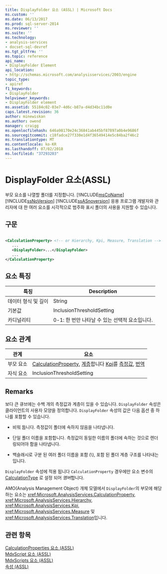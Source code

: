 ```yaml
---
title: DisplayFolder 요소 (ASSL) | Microsoft Docs
ms.custom: ''
ms.date: 06/13/2017
ms.prod: sql-server-2014
ms.reviewer: ''
ms.suite: ''
ms.technology:
- analysis-services
- docset-sql-devref
ms.tgt_pltfrm: ''
ms.topic: reference
api_name:
- DisplayFolder Element
api_location:
- http://schemas.microsoft.com/analysisservices/2003/engine
topic_type:
- apiref
f1_keywords:
- DisplayFolder
helpviewer_keywords:
- DisplayFolder element
ms.assetid: 55184c02-03e7-4d6c-b87a-d4d34bc11d0e
caps.latest.revision: 36
author: minewiskan
ms.author: owend
manager: craigg
ms.openlocfilehash: 646a98170e24c36841ab445bf87897a0b4e9686f
ms.sourcegitcommit: c18fadce27f330e1d4f36549414e5c84ba2f46c2
ms.translationtype: MT
ms.contentlocale: ko-KR
ms.lasthandoff: 07/02/2018
ms.locfileid: "37293203"
---
```

# <a name="displayfolder-element-assl"></a>DisplayFolder 요소(ASSL)
  부모 요소를 나열할 폴더를 지정합니다. [!INCLUDE[msCoName](../../../includes/msconame-md.md)] [!INCLUDE[ssNoVersion](../../../includes/ssnoversion-md.md)] [!INCLUDE[ssASnoversion](../../../includes/ssasnoversion-md.md)] 응용 프로그램 개발자와 관리자에 대 한 여러 요소를 시각적으로 범주화 표시 폴더의 사용을 지원할 수 있습니다.  
  
## <a name="syntax"></a>구문  
  
```xml  
  
<CalculationProperty> <!-- or Hierarchy, Kpi, Measure, Translation -->  
   ...  
   <DisplayFolder>...</DisplayFolder>  
   ...  
</CalculationProperty>  
```  
  
## <a name="element-characteristics"></a>요소 특징  
  
|특징|Description|  
|--------------------|-----------------|  
|데이터 형식 및 길이|String|  
|기본값|InclusionThresholdSetting|  
|카디널리티|0-1: 한 번만 나타날 수 있는 선택적 요소입니다.|  
  
## <a name="element-relationships"></a>요소 관계  
  
|관계|요소|  
|------------------|-------------|  
|부모 요소|[CalculationProperty](../objects/calculationproperty-element-assl.md), [계층](../objects/hierarchy-element-assl.md)합니다 [Kpi](../objects/kpi-element-assl.md)를 [측정값](../objects/measure-element-assl.md), [번역](../objects/translation-element-assl.md)|  
|자식 요소|InclusionThresholdSetting|  
  
## <a name="remarks"></a>Remarks  
 보다 큰 큐브에는 수백 개의 측정값과 계층이 있을 수 있습니다. `DisplayFolder` 속성은 클라이언트의 사용자 모양을 정의합니다. `DisplayFolder` 속성의 값은 다음 옵션 중 하나를 포함할 수 있습니다.  
  
-   비워 둡니다. 측정값이 폴더에 속하지 않음을 나타냅니다.  
  
-   단일 폴더 이름을 포함합니다. 측정값이 동일한 이름의 폴더에 속하는 것으로 렌더링되어야 함을 나타냅니다.  
  
-   백슬래시로 구분 된 여러 폴더 이름을 포함 (\\), 포함 된 폴더 계층 구조를 나타내는입니다.  
  
 `DisplayFolder` 속성에 적용 됩니다 `CalculationProperty` 경우에만 요소 변수의 [CalculationType](calculationtype-element-assl.md) 로 설정 되어 *멤버*합니다.  
  
 AMO(Analysis Management Object) 개체 모델에서 `DisplayFolder`의 부모에 해당하는 요소는 <xref:Microsoft.AnalysisServices.CalculationProperty>, <xref:Microsoft.AnalysisServices.Hierarchy>, <xref:Microsoft.AnalysisServices.Kpi>, <xref:Microsoft.AnalysisServices.Measure> 및 <xref:Microsoft.AnalysisServices.Translation>입니다.  
  
## <a name="see-also"></a>관련 항목  
 [CalculationProperties 요소 &#40;ASSL&#41;](../collections/calculationproperties-element-assl.md)   
 [MdxScript 요소 &#40;ASSL&#41;](../objects/mdxscript-element-assl.md)   
 [MdxScripts 요소 &#40;ASSL&#41;](../collections/mdxscripts-element-assl.md)   
 [속성 &#40;ASSL&#41;](properties-assl.md)  
  
  
